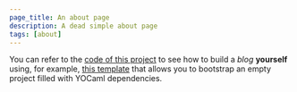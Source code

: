 ```yaml
---
page_title: An about page
description: A dead simple about page
tags: [about]
---
```


You can refer to the [code of this
project](https://github.com/risperss/risperss_blog) to see how to build a _blog_
**yourself** using, for example, [this
template](https://github.com/xvw/yocaml2-empty-template) that allows you to
bootstrap an empty project filled with YOCaml dependencies.
